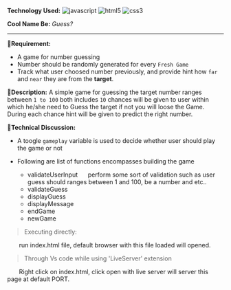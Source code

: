**Technology Used:** ![javascript](https://res.cloudinary.com/djmev9ppr/image/upload/v1705071655/icons/js.png) ![html5](https://res.cloudinary.com/djmev9ppr/image/upload/v1705071655/icons/html5.png) ![css3](https://res.cloudinary.com/djmev9ppr/image/upload/v1705071655/icons/css3.png)

**Cool Name Be:** *Guess?*


---
📝**Requirement:**  
- A game for number guessing
- Number should be randomly generated for every `Fresh Game`
- Track what user choosed number previously, and provide hint how `far` and `near` they are from the **target**.

📒**Description:**
A simple game for guessing the target number ranges between `1 to 100` both includes
`10` chances will be given to user within which he/she need to Guess the target if not you will loose the Game.
During each chance hint will be given to predict the right number.

🤖**Technical Discussion:**
- A toogle `gameplay` variable is used to decide whether user should play the game or not
- Following are list of functions encompasses building the game
  
  - validateUserInput
   $~~~~$ perform some sort of validation such as user guess should ranges between 1 and 100, be a number and etc..
  - validateGuess
  - displayGuess
  - displayMessage
  - endGame
  - newGame


 


>Executing directly:

$~~~~~~$ run index.html file, default browser with this file loaded will opened.

> Through Vs code while using 'LiveServer' extension

$~~~~~~$ Right click on index.html, click open with live server will server this page at default PORT.
